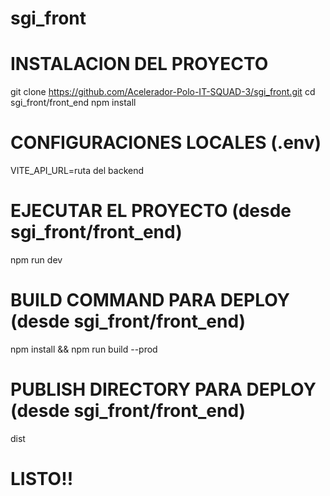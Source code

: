# sgi_front

# INSTALACION DEL PROYECTO
git clone https://github.com/Acelerador-Polo-IT-SQUAD-3/sgi_front.git
cd sgi_front/front_end
npm install

# CONFIGURACIONES LOCALES (.env)
VITE_API_URL=ruta del backend

# EJECUTAR EL PROYECTO (desde sgi_front/front_end)
npm run dev

# BUILD COMMAND PARA DEPLOY (desde sgi_front/front_end)
npm install && npm run build --prod

# PUBLISH DIRECTORY PARA DEPLOY (desde sgi_front/front_end)
dist

# LISTO!!